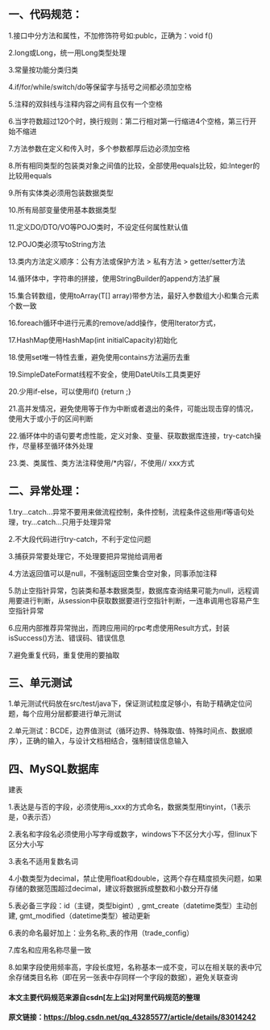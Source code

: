## 一、代码规范：

1.接口中分方法和属性，不加修饰符号如:publc，正确为：void f()

2.long或Long，统一用Long类型处理

3.常量按功能分类归类

4.if/for/while/switch/do等保留字与括号之间都必须加空格

5.注释的双斜线与注释内容之间有且仅有一个空格

6.当字符数超过120个时，换行规则：第二行相对第一行缩进4个空格，第三行开始不缩进

7.方法参数在定义和传入时，多个参数都厚后边必须加空格

8.所有相同类型的包装类对象之间值的比较，全部使用equals比较，如:Integer的比较用equals

9.所有实体类必须用包装数据类型

10.所有局部变量使用基本数据类型

11.定义DO/DTO/VO等POJO类时，不设定任何属性默认值

12.POJO类必须写toString方法

13.类内方法定义顺序：公有方法或保护方法 > 私有方法 > getter/setter方法

14.循环体中，字符串的拼接，使用StringBuilder的append方法扩展

15.集合转数组，使用toArray(T[] array)带参方法，最好入参数组大小和集合元素个数一致

16.foreach循环中进行元素的remove/add操作，使用Iterator方式，

17.HashMap使用HashMap(int initialCapacity)初始化

18.使用set唯一特性去重，避免使用contains方法遍历去重

19.SimpleDateFormat线程不安全，使用DateUtils工具类更好

20.少用if-else，可以使用if() {return ;}

21.高并发情况，避免使用等于作为中断或者退出的条件，可能出现击穿的情况，使用大于或小于的区间判断

22.循环体中的语句要考虑性能，定义对象、变量、获取数据库连接，try-catch操作，尽量移至循环体外处理

23.类、类属性、类方法注释使用/*内容/，不使用// xxx方式



## 二、异常处理：



1.try…catch…异常不要用来做流程控制，条件控制，流程条件这些用if等语句处理，try…catch…只用于处理异常

2.不大段代码进行try-catch，不利于定位问题

3.捕获异常要处理它，不处理要把异常抛给调用者

4.方法返回值可以是null，不强制返回空集合空对象，同事添加注释

5.防止空指针异常，包装类和基本数据类型，数据库查询结果可能为null，远程调用要进行判断，从session中获取数据要进行空指针判断，一连串调用也容易产生空指针异常

6.应用内部推荐异常抛出，而跨应用间的rpc考虑使用Result方式，封装isSuccess()方法、错误码、错误信息

7.避免重复代码，重复使用的要抽取



## 三、单元测试



1.单元测试代码放在src/test/java下，保证测试粒度足够小，有助于精确定位问题，每个应用分层都要进行单元测试

2.单元测试：BCDE，边界值测试（循环边界、特殊取值、特殊时间点、数据顺序），正确的输入，与设计文档相结合，强制错误信息输入



## 四、MySQL数据库

建表



1.表达是与否的字段，必须使用is_xxx的方式命名，数据类型用tinyint，（1表示是，0表示否）

2.表名和字段名必须使用小写字母或数字，windows下不区分大小写，但linux下区分大小写

3.表名不适用复数名词

4.小数类型为decimal，禁止使用float和double，这两个存在精度损失问题，如果存储的数据范围超过decimal，建议将数据拆成整数和小数分开存储

5.表必备三字段：id（主键，类型bigint）, gmt_create（datetime类型）主动创建, gmt_modified（datetime类型）被动更新

6.表的命名最好加上：业务名称_表的作用（trade_config）

7.库名和应用名称尽量一致

8.如果字段使用频率高，字段长度短，名称基本一成不变，可以在相关联的表中冗余存储类目名称（即在另一张表中存同样一个字段的数据），避免关联查询





#### 本文主要代码规范来源自csdn[左上尘]对阿里代码规范的整理

#### 原文链接：https://blog.csdn.net/qq_43285577/article/details/83014242

